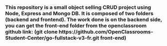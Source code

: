 <h3>This repository is a small object selling CRUD project using Node, Express and Mongo DB.
It is composed of two folders (backend and frontend).
The work done is on the backend side, you can get the front-end folder from the openclassroom github link: (git clone https://github.com/OpenClassrooms-Student-Center/go-fullstack-v3-fr.git front-end)
  </h3>
